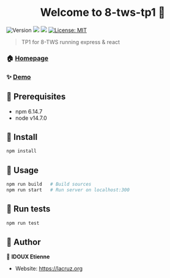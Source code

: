 <h1 align="center">Welcome to 8-tws-tp1 👋</h1>
<p>
  <img alt="Version" src="https://img.shields.io/badge/version-1.0.0-blue.svg?cacheSeconds=2592000" />
  <img src="https://img.shields.io/badge/npm-6.14.7-blue.svg" />
  <img src="https://img.shields.io/badge/node-v14.7.0-blue.svg" />
  <a href="#" target="_blank">
    <img alt="License: MIT" src="https://img.shields.io/badge/License-MIT-yellow.svg" />
  </a>
</p>

> TP1 for 8-TWS running express & react

### 🏠 [Homepage](https://forge.univ-lyon1.fr/p1923599/8-tws-tp1#readme)

### ✨ [Demo](https://idoux-tws.herokuapp.com)

## :pencil: Prerequisites

- npm 6.14.7
- node v14.7.0

## :construction_worker: Install

```sh
npm install
```

## :rocket: Usage

```sh
npm run build   # Build sources
npm run start   # Run server on localhost:300
```

## :wrench: ​Run tests

```sh
npm run test
```

## :speech_balloon: Author

👤 **IDOUX Etienne**

* Website: https://lacruz.org

